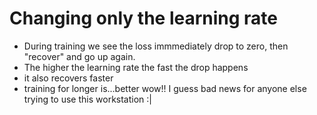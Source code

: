 # Changing only the learning rate
- During training we see the loss immmediately drop to zero, then "recover" and go up again. 
- The higher the learning rate the fast the drop happens
- it also recovers faster
- training for longer is...better wow!! I guess bad news for anyone else trying to use this workstation :|